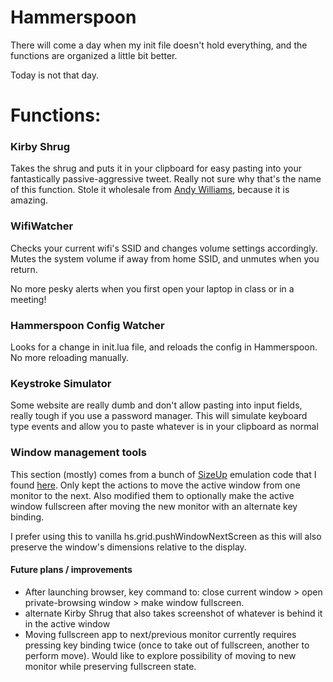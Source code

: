 # Hammerspoon

There will come a day when my init file doesn't hold everything, and the functions are organized a little bit better.

Today is not that day.



# Functions:

### Kirby Shrug
Takes the shrug and puts it in your clipboard for easy pasting into your fantastically passive-aggressive tweet. Really not sure why that's the name of this function. Stole it wholesale from [Andy Williams](https://github.com/nonissue), because it is amazing.

### WifiWatcher
Checks your current wifi's SSID and changes volume settings accordingly. Mutes the system volume if away from home SSID, and unmutes when you return.

No more pesky alerts when you first open your laptop in class or in a meeting!

### Hammerspoon Config Watcher
Looks for a change in init.lua file, and reloads the config in Hammerspoon. No more reloading manually.

### Keystroke Simulator
Some website are really dumb and don't allow pasting into input fields, really tough if you use a password manager. This will simulate keyboard type events and allow you to paste whatever is in your clipboard as normal

### Window management tools
This section (mostly) comes from a bunch of [SizeUp](http://www.irradiatedsoftware.com/sizeup/) emulation code that I found [here](https://gist.github.com/josephholsten/1e17c7418d9d8ec0e783). Only kept the actions to move the active window from one monitor to the next. Also modified them to optionally make the active window fullscreen after moving the new monitor with an alternate key binding.

I prefer using this to vanilla hs.grid.pushWindowNextScreen as this will also preserve the window's dimensions relative to the display.



#### Future plans / improvements
- After launching browser, key command to: close current window > open private-browsing window > make window fullscreen.
- alternate Kirby Shrug that also takes screenshot of whatever is behind it in the active window
- Moving fullscreen app to next/previous monitor currently requires pressing key binding twice (once to take out of fullscreen, another to perform move). Would like to explore possibility of moving to new monitor while preserving fullscreen state.
